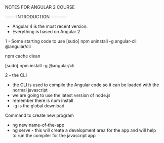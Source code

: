 NOTES FOR ANGULAR 2 COURSE

----- INTRODUCTION --------

 - Angular 4 is the most recent version.
 - Everything is based on Angular 2


1 - Some starting code to use
 [sudo] npm uninstall -g angular-cli @angular/cli

npm cache clean

[sudo] npm install -g @angular/cli

2 - the CLI
 - the CLI is used to compile the Angular code so it can be loaded with the normal javascript
 - we are going to use the latest version of node.js
 - remember there is npm install
 - -g is the global download

Command to create new program
- ng new name-of-the-app
- ng serve - this will create a development area for the app and will help to run the compiler for the javascript app

